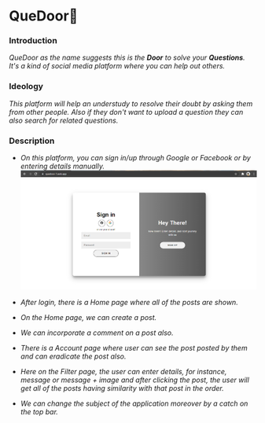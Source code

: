 # QueDoor🚀

### Introduction

<p>
<em>

QueDoor as the name suggests this is the <b>Door</b> to solve your <b>Questions</b>. It's a kind of social media platform where you can help out others.
</em>

</p>

### Ideology

<p>
<em>
This platform will help an understudy to resolve their doubt by asking them from other people.
Also if they don't want to upload a question they can also search for related questions.

</em>
</p>

### Description

<p>
<em>

- On this platform, you can sign in/up through Google or Facebook or by entering details manually.
  <img src="https://github.com/Shubhdeep12/QueDoor/blob/master/Assets/Login.png" alt="Login Page">

- After login, there is a Home page where all of the posts are shown.

- On the Home page, we can create a post.

- We can incorporate a comment on a post also.

- There is a Account page where user can see the post posted by them and can eradicate the post also.

- Here on the Filter page, the user can enter details, for instance, message or message + image and after clicking the post, the user will get all of the posts having similarity with that post in the order.

- We can change the subject of the application moreover by a catch on the top bar.

</em>
</p>
